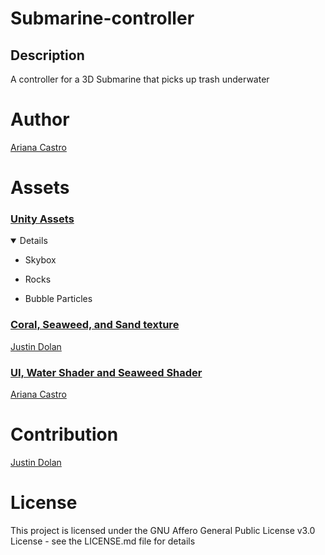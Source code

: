 # Submarine-controller

## Description
A controller for a 3D Submarine that picks up trash underwater

# Author
[Ariana Castro](url)

# Assets
### <ins> Unity Assets </ins>
<details open>
  
  - Skybox
  
  - Rocks
  
  - Bubble Particles
  </details>
  
### <ins> Coral, Seaweed, and Sand texture </ins>
  
[Justin Dolan](url)

### <ins> UI, Water Shader and Seaweed Shader </ins>

[Ariana Castro](url)

# Contribution
[Justin Dolan](url)

# License
This project is licensed under the GNU Affero General Public License v3.0 License - see the LICENSE.md file for details

